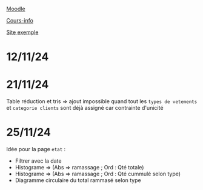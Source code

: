 [Moodle](https://moodle.univ-fcomte.fr/course/view.php?id=19235)

[Cours-info](https://cours-info.iut-bm.univ-fcomte.fr/upload/perso/77/S1_BDD/tp_python/S1_SAE_dernier_livrable_BDD_23.html)

[Site exemple]()

# 12/11/24

# 21/11/24

Table réduction et tris => ajout impossible quand tout les `types de vetements` et `categorie clients` sont déjà assigné car
contrainte d'unicité

# 25/11/24
Idée pour la page `etat` :
- Filtrer avec la date
- Histograme => (Abs => ramassage ; Ord : Qté totale)
- Histograme => (Abs => ramassage ; Ord : Qté cummulé selon type)
- Diagramme circulaire du total rammasé selon type